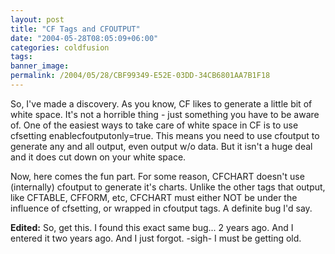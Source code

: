 ```yaml
---
layout: post
title: "CF Tags and CFOUTPUT"
date: "2004-05-28T08:05:09+06:00"
categories: coldfusion 
tags: 
banner_image: 
permalink: /2004/05/28/CBF99349-E52E-03DD-34CB6801AA7B1F18
---
```


So, I've made a discovery. As you know, CF likes to generate a little bit of white space. It's not a horrible thing - just something you have to be aware of. One of the easiest ways to take care of white space in CF is to use cfsetting enablecfoutputonly=true. This means you need to use cfoutput to generate any and all output, even output w/o data. But it isn't a huge deal and it does cut down on your white space.

Now, here comes the fun part. For some reason, CFCHART doesn't use (internally) cfoutput to generate it's charts. Unlike the other tags that output, like CFTABLE, CFFORM, etc, CFCHART must either NOT be under the influence of cfsetting, or wrapped in cfoutput tags. A definite bug I'd say.

<b>Edited:</b> So, get this. I found this exact same bug... 2 years ago. And I entered it two years ago. And I just forgot. -sigh- I must be getting old.